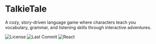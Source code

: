 # TalkieTale

A cozy, story-driven language game where characters teach you vocabulary, grammar, and listening skills through interactive adventures.

![License](https://img.shields.io/github/license/lee-jasaispace/talkie-tale)
![Last Commit](https://img.shields.io/github/last-commit/lee-jasaispace/talkie-tale)
![React](https://img.shields.io/badge/Built_with-React-blue)



